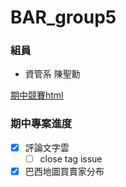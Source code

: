 # BAR_group5
### 組員
+ 資管系 陳聖勳

[期中競賽html](https://2019bar.github.io/BAR_group5/midterm/G5_midterm.html)

### 期中專案進度
- [X] 評論文字雲
    - [ ] close tag issue
- [X] 巴西地圖買賣家分布